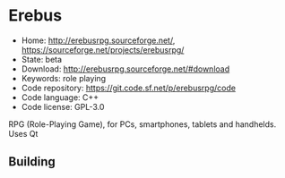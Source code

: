 # Erebus

- Home: http://erebusrpg.sourceforge.net/, https://sourceforge.net/projects/erebusrpg/
- State: beta
- Download: http://erebusrpg.sourceforge.net/#download
- Keywords: role playing
- Code repository: https://git.code.sf.net/p/erebusrpg/code
- Code language: C++
- Code license: GPL-3.0

RPG (Role-Playing Game), for PCs, smartphones, tablets and handhelds.
Uses Qt

## Building


